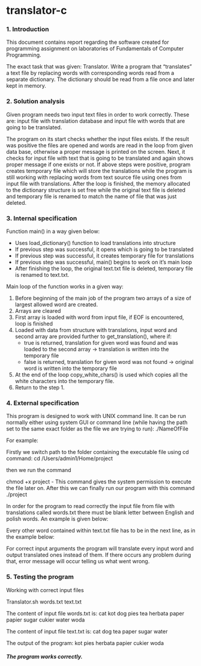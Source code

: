# translator-c

### 1. Introduction

This document contains report regarding the software created for programming assignment on laboratories of Fundamentals of Computer Programming. 

The exact task that was given:
Translator. Write a program that “translates” a text file by replacing words with corresponding words read from a separate dictionary. The dictionary should be read from a file once and later kept in memory.

### 2. Solution analysis

Given program needs two input text files in order to work correctly. These are: input file with translation database and input file with words that are going to be translated.

The program on its start checks whether the input files exists. If the result was positive the files are opened and words are read in the loop from given data base, otherwise a proper message is printed on the screen. Next, it checks for input file with text that is going to be translated and again shows proper message if one exists or not. If above steps were positive, program creates temporary file which will store the translations while the program is still working with replacing words from text source file using ones from input file with translations. After the loop is finished, the memory allocated to the dictionary structure is set free while the original text file is deleted and temporary file is renamed to match the name of file that was just deleted.

### 3. Internal specification

Function main() in a way given below:
- Uses load_dictionary() function to load translations into structure
- If previous step was successful, it opens which is going to be translated
- If previous step was successful, it creates temporary file for translations
- If previous step was successful, main() begins to work on it’s main loop
- After finishing the loop, the original text.txt file is deleted, temporary file is renamed to text.txt.

Main loop of the function works in a given way:
1. Before beginning of the main job of the program two arrays of a size of largest allowed word are created.
2. Arrays are cleared
3. First array is loaded with word from input file, if EOF is encountered, loop is finished
4. Loaded with data from structure with translations, input word and second array are provided further to get_translation(), where if:
	- true is returned, translation for given word was found and was loaded to the second array -> translation is written into the temporary file
	- false is returned, translation for given word was not found -> original word is written into the temporary file
5. At the end of the loop copy_white_chars() is used which copies all the white characters into the temporary file.
6. Return to the step 1.

### 4. External specification


This program is designed to work with UNIX command line. It can be run normally either using system GUI or command line (while having the path set to the same exact folder as the file we are trying to run): ./NameOfFile


For example:

Firstly we switch path to the folder containing the executable file using cd command:
cd /Users/admin1/Home/project

then we run the command

chmod +x project	- This command gives the system permission to execute the file later on.
After this we can finally run our program with this command
./project

In order for the program to read correctly the input file from file with translations called words.txt there must be blank letter between English and polish words. An example is given below:
<word1english> <word1polish>
<word2english> <word2polish>

Every other word contained within text.txt file has to be in the next line, as in the example below:
<word1english>
<word2english>

For correct input arguments the program will translate every input word and output translated ones instead of them. If there occurs any problem during that, error message will occur telling us what went wrong. 	

### 5. Testing the program


Working with correct input files

Translator.sh words.txt text.txt

The content of input file words.txt is:
cat kot
dog pies
tea herbata
paper papier
sugar cukier
water woda

The content of input file text.txt is:
cat
dog
tea
paper
sugar
water

The output of the program:
kot
pies
herbata
papier
cukier
woda


##### The program works correctly. 
